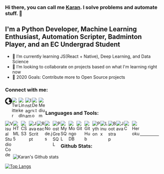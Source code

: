 <!--
**sreekaransrinath/sreekaransrinath** is a ✨ _special_ ✨ repository because its `README.md` (this file) appears on your GitHub profile.

Here are some ideas to get you started:

- 🔭 I’m currently working on ...
- 🌱 I’m currently learning ...
- 👯 I’m looking to collaborate on ...
- 🤔 I’m looking for help with ...
- 💬 Ask me about ...
- 📫 How to reach me: ...
- 😄 Pronouns: ...
- ⚡ Fun fact: ...
-->

### Hi there, you can call me [Karan][website]. I solve problems and automate stuff. 👋

## I'm a Python Developer, Machine Learning Enthusiast, Automation Scripter, Badminton Player, and an EC Undergrad Student
- 🌱 I’m currently learning JS(React + Native), Deep Learning, and Data Science
- 👯 I’m looking to collaborate on projects based on what I'm learning right now
- 🥅 2020 Goals: Contribute more to Open Source projects

### Connect with me:

[<img align="left" alt="Website" width="22px" src="https://raw.githubusercontent.com/iconic/open-iconic/master/svg/globe.svg" />][website]
[<img align="left" alt="Twitter" width="22px" src="https://icongr.am/devicon/twitter-original.svg" />][twitter]
[<img align="left" alt="LinkedIn" width="22px" src="https://icongr.am/devicon/linkedin-original.svg" />][linkedin]
[<img align="left" alt="Instagram" width="22px" src="https://cdn.jsdelivr.net/npm/simple-icons@v3/icons/instagram.svg" />][instagram]
[<img align="left" alt="Dev.to" width="22px" src="https://cdn.jsdelivr.net/npm/simple-icons@v3/icons/dev-dot-to.svg" />][dev.to]
[<img align="left" alt="Medium" width="22px" src="https://cdn.jsdelivr.net/npm/simple-icons@v3/icons/medium.svg" />][medium]

<br />

### Languages and Tools:

<img align="left" alt="Visual Studio Code" width="26px" src="https://icongr.am/material/microsoft-visual-studio-code.svg" />
<img align="left" alt="HTML5" width="26px" src="https://icongr.am/devicon/html5-original-wordmark.svg" />
<img align="left" alt="CSS3" width="26px" src="https://icongr.am/devicon/css3-original-wordmark.svg" />
<img align="left" alt="JavaScript" width="26px" src="https://icongr.am/devicon/javascript-original.svg" />
<img align="left" alt="React" width="26px" src="https://icongr.am/devicon/react-original-wordmark.svg" />
<img align="left" alt="Node.js" width="26px" src="https://icongr.am/devicon/nodejs-original.svg" />
<img align="left" alt="PostGreSQL" width="26px" src="https://icongr.am/devicon/postgresql-original-wordmark.svg"/>
<img align="left" alt="MySQL" width="26px" src="https://icongr.am/devicon/mysql-original-wordmark.svg" />
<img align="left" alt="MongoDB" width="26px" src="https://icongr.am/devicon/mongodb-original-wordmark.svg" />
<img align="left" alt="Git" width="26px" src="https://icongr.am/devicon/git-original-wordmark.svg"/>
<img align="left" alt="GitHub" width="26px" src="https://icongr.am/devicon/github-original-wordmark.svg" />
<img align="left" alt="Python" width="26px" src="https://icongr.am/devicon/python-original.svg" />
<img align="left" alt="Linux" width="26px" src="https://icongr.am/devicon/ubuntu-plain-wordmark.svg" />
<img align="left" alt="Bootstrap" width="26px" src="https://icongr.am/devicon/bootstrap-plain-wordmark.svg" />
<img align="left" alt="Java" width="26px" src="https://icongr.am/devicon/java-original-wordmark.svg" />
<img align="left" alt="C" width="26px" src="https://icongr.am/devicon/c-original.svg" />
<img align="left" alt="Heroku" width="26px" src="https://icongr.am/devicon/heroku-original-wordmark.svg" />

<br />
<br />

---
### Github Stats:

![Karan's Github stats](https://github-readme-stats.vercel.app/api?username=sreekaransrinath&count_private=true&include_all_commits=true&show_icons=true&title_color=007bff&text_color=e7e7e7&icon_color=007bff&bg_color=171c28)

[![Top Langs](https://github-readme-stats.vercel.app/api/top-langs/?username=sreekaransrinath&layout=compact)](https://github.com/anuraghazra/github-readme-stats)

[website]: https://sreekaransrinath.github.io
[twitter]: https://twitter.com/skaranzx16
[instagram]: https://instagram.com/sreekaran.srinath
[linkedin]: https://linkedin.com/in/sreekaran-srinath
[medium]: https://medium.com/@sreekaransrinath
[dev.to]: https://dev.to/sreekaransrinath
